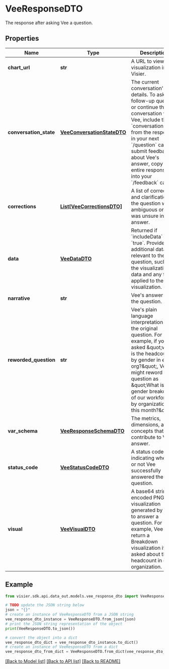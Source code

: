 # VeeResponseDTO

The response after asking Vee a question.

## Properties

Name | Type | Description | Notes
------------ | ------------- | ------------- | -------------
**chart_url** | **str** | A URL to view the visualization in Visier. | [optional] 
**conversation_state** | [**VeeConversationStateDTO**](VeeConversationStateDTO.md) | The current conversation&#39;s details. To ask a follow-up question or continue the conversation with Vee, include the &#x60;conversationState&#x60; from the response in your next &#x60;/question&#x60; call. To submit feedback about Vee&#39;s answer, copy the entire response into your &#x60;/feedback&#x60; call. | [optional] 
**corrections** | [**List[VeeCorrectionsDTO]**](VeeCorrectionsDTO.md) | A list of corrections and clarifications if the question was ambiguous or Vee was unsure in the answer. | [optional] 
**data** | [**VeeDataDTO**](VeeDataDTO.md) | Returned if &#x60;includeData&#x60; is &#x60;true&#x60;. Provides additional data relevant to the question, such as the visualization data and any filters applied to the visualization. | [optional] 
**narrative** | **str** | Vee&#39;s answer to the question. | [optional] 
**reworded_question** | **str** | Vee&#39;s plain language interpretation of the original question. For example, if you asked \&quot;what is the headcount by gender in each org?\&quot;, Vee might reword the question as \&quot;What is the gender breakdown of our workforce by organization this month?\&quot;. | [optional] 
**var_schema** | [**VeeResponseSchemaDTO**](VeeResponseSchemaDTO.md) | The metrics, dimensions, and concepts that contribute to Vee&#39;s answer. | [optional] 
**status_code** | [**VeeStatusCodeDTO**](VeeStatusCodeDTO.md) | A status code indicating whether or not Vee successfully answered the question. | [optional] 
**visual** | [**VeeVisualDTO**](VeeVisualDTO.md) | A base64 string-encoded PNG of a visualization generated by Vee to answer a question. For example, Vee can return a Breakdown visualization if asked about the headcount in each organization. | [optional] 

## Example

```python
from visier.sdk.api.data_out.models.vee_response_dto import VeeResponseDTO

# TODO update the JSON string below
json = "{}"
# create an instance of VeeResponseDTO from a JSON string
vee_response_dto_instance = VeeResponseDTO.from_json(json)
# print the JSON string representation of the object
print(VeeResponseDTO.to_json())

# convert the object into a dict
vee_response_dto_dict = vee_response_dto_instance.to_dict()
# create an instance of VeeResponseDTO from a dict
vee_response_dto_from_dict = VeeResponseDTO.from_dict(vee_response_dto_dict)
```
[[Back to Model list]](../README.md#documentation-for-models) [[Back to API list]](../README.md#documentation-for-api-endpoints) [[Back to README]](../README.md)


